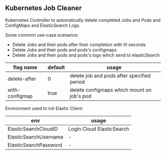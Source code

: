 ## Kubernetes Job Cleaner

Kubernetes Controller to automatically delete completed Jobs and Pods and ConfigMaps and ElasticSearch Logs.

Some common use-case scenarios:

* Delete Jobs and their pods after their completion with ttl seconds
* Delete Jobs and their pods and pods's configmaps
* Delete Jobs and their pods and pods's logs which send to elasticSearch

| flag name       | default | usage                                      |
| --------------- |---------|------------------------------------------- |
| delete-after    | 0       | delete job and pods after specified period |
| with-configmap  | true    | delete configmaps which mount on job's pod |

Environment used to init Elastic Client:

| env                     | usage                     |
| ----------------------- | --------------------------|
| ElasticSearchCloudID    | Login Cloud ElasticSearch |
| ElasticSearchUsername   | -                         |
| ElasticSearchPassword   | -                         | 



